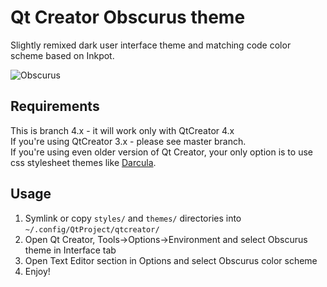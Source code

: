 Qt Creator Obscurus theme
===
Slightly remixed dark user interface theme and matching code color scheme based on Inkpot.

![Obscurus](http://i.imgur.com/gGSNpNR.png)

Requirements
---
This is branch 4.x - it will work only with QtCreator 4.x  
If you're using QtCreator 3.x - please see master branch.  
If you're using even older version of Qt Creator, your only option is to use css stylesheet themes like [Darcula](https://github.com/mervick/Qt-Creator-Darcula).

Usage
--
1. Symlink or copy `styles/` and `themes/` directories into `~/.config/QtProject/qtcreator/`
2. Open Qt Creator, Tools->Options->Environment and select Obscurus theme in Interface tab
3. Open Text Editor section in Options and select Obscurus color scheme
4. Enjoy!
